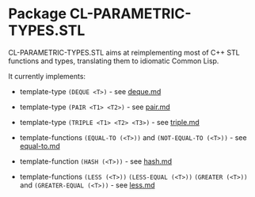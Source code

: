 Package CL-PARAMETRIC-TYPES.STL
===============================

CL-PARAMETRIC-TYPES.STL aims at reimplementing most of C++ STL functions and types,
translating them to idiomatic Common Lisp.

It currently implements:
* template-type `(DEQUE <T>)` - see [deque.md](deque.md)

* template-type `(PAIR <T1> <T2>)` - see [pair.md](pair.md)

* template-type `(TRIPLE <T1> <T2> <T3>)` - see [triple.md](triple.md)

* template-functions `(EQUAL-TO (<T>))` and `(NOT-EQUAL-TO (<T>))` - see [equal-to.md](equal-to.md)
  
* template-function `(HASH (<T>))` - see [hash.md](hash.md)

* template-functions `(LESS (<T>))` `(LESS-EQUAL (<T>))` `(GREATER (<T>))`
  and `(GREATER-EQUAL (<T>))` - see [less.md](less.md)

